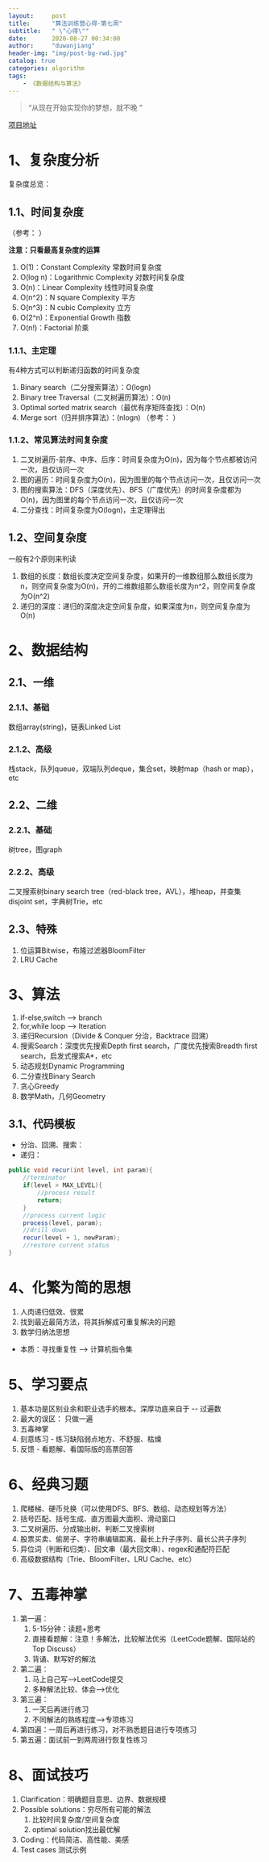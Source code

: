 ```yaml
---
layout: 	post
title: 		"算法训练营心得-第七周"
subtitle:	" \"心得\""
date:		2020-08-27 00:34:00
author:		"duwanjiang"
header-img:	"img/post-bg-rwd.jpg"
catalog: true
categories: algorithm
tags:
    - 《数据结构与算法》
---
```


> “从现在开始实现你的梦想，就不晚 ”

[项目地址](https://github.com/duwanjiang/AlgorithmQIUZHAO)

# 1、复杂度分析

复杂度总览：[](https://www.bigocheatsheet.com/)

## 1.1、时间复杂度
（参考：[](https://www.jianshu.com/p/d48c0af8c04f) ）

**注意：只看最高复杂度的运算**
1. O(1)：Constant Complexity 常数时间复杂度
2. O(log n)：Logarithmic Complexity 对数时间复杂度
3. O(n)：Linear Complexity 线性时间复杂度
4. O(n^2)：N square Complexity 平方
5. O(n^3)：N cubic Complexity 立方
6. O(2^n)：Exponential Growth 指数
7. O(n!)：Factorial 阶乘

### 1.1.1、主定理
有4种方式可以判断递归函数的时间复杂度
1. Binary search（二分搜索算法）：O(logn)
2. Binary tree Traversal（二叉树遍历算法）：O(n)
3. Optimal sorted matrix search（最优有序矩阵查找）：O(n)
4. Merge sort（归并排序算法）：(nlogn) （参考：[](https://blog.csdn.net/qq_20011607/article/details/82351225) ）

### 1.1.2、常见算法时间复杂度
1. 二叉树遍历-前序、中序、后序：时间复杂度为O(n)，因为每个节点都被访问一次，且仅访问一次
2. 图的遍历：时间复杂度为O(n)，因为图里的每个节点访问一次，且仅访问一次
3. 图的搜索算法：DFS（深度优先）、BFS（广度优先）的时间复杂度都为O(n)，因为图里的每个节点访问一次，且仅访问一次
4. 二分查找：时间复杂度为O(logn)，主定理得出

## 1.2、空间复杂度
一般有2个原则来判读
1. 数组的长度：数组长度决定空间复杂度，如果开的一维数组那么数组长度为n，则空间复杂度为O(n)，开的二维数组那么数组长度为n^2，则空间复杂度为O(n^2)
2. 递归的深度：递归的深度决定空间复杂度，如果深度为n，则空间复杂度为O(n)

# 2、数据结构
## 2.1、一维
### 2.1.1、基础
数组array(string)，链表Linked List
### 2.1.2、高级
栈stack，队列queue，双端队列deque，集合set，映射map（hash or map），etc
## 2.2、二维
### 2.2.1、基础
树tree，图graph
### 2.2.2、高级
二叉搜索树binary search tree（red-black tree，AVL），堆heap，并查集disjoint set，字典树Trie，etc
## 2.3、特殊
1. 位运算Bitwise，布隆过滤器BloomFilter
2. LRU Cache

# 3、算法
1. if-else,switch --> branch
2. for,while loop --> Iteration
3. 递归Recursion（Divide & Conquer 分治，Backtrace 回溯）
4. 搜索Search：深度优先搜索Depth first search，广度优先搜索Breadth first search，启发式搜索A*，etc
5. 动态规划Dynamic Programming
6. 二分查找Binary Search
7. 贪心Greedy
8. 数学Math，几何Geometry

## 3.1、代码模板
* 分治、回溯、搜索：[](https://github.com/duwanjiang/AlgorithmQIUZHAO/blob/master/Week_03/README.md)
* 递归：


``` java
public void recur(int level, int param){
    //terminator
    if(level > MAX_LEVEL){
        //process result
        return;
    }
    //process current logic
    process(level, param);
    //drill down
    recur(level + 1, newParam);
    //restore current status
}
```

# 4、化繁为简的思想
1. 人肉递归低效、很累
2. 找到最近最简方法，将其拆解成可重复解决的问题
3. 数学归纳法思想

* 本质：寻找重复性 --> 计算机指令集

# 5、学习要点
1. 基本功是区别业余和职业选手的根本。深厚功底来自于 -- 过遍数
2. 最大的误区： 只做一遍
3. 五毒神掌
4. 刻意练习 - 练习缺陷弱点地方、不舒服、枯燥
5. 反馈 - 看题解、看国际版的高票回答

# 6、经典习题
1. 爬楼梯、硬币兑换（可以使用DFS、BFS、数组、动态规划等方法）
2. 括号匹配、括号生成、直方图最大面积、滑动窗口
3. 二叉树遍历、分成输出树、判断二叉搜索树
4. 股票买卖、偷房子、字符串编辑距离、最长上升子序列、最长公共子序列
5. 异位词（判断和归类）、回文串（最大回文串）、regex和通配符匹配
6. 高级数据结构（Trie、BloomFilter、LRU Cache、etc）

# 7、五毒神掌
1. 第一遍：
    1. 5-15分钟：读题+思考
    2. 直接看题解：注意！多解法，比较解法优劣（LeetCode题解、国际站的Top Discuss）
    3. 背诵、默写好的解法
2. 第二遍：
    1. 马上自己写-->LeetCode提交
    2. 多种解法比较、体会-->优化
3. 第三遍：
    1. 一天后再进行练习
    2. 不同解法的熟练程度-->专项练习
4. 第四遍：一周后再进行练习，对不熟悉题目进行专项练习
5. 第五遍：面试前一到两周进行恢复性练习

# 8、面试技巧
1. Clarification：明确题目意思、边界、数据规模
2. Possible solutions：穷尽所有可能的解法
    1. 比较时间复杂度/空间复杂度
    2. optimal solution找出最优解
3. Coding：代码简洁、高性能、美感
4. Test cases 测试示例
